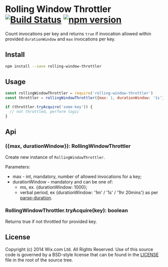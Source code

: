 # Rolling Window Throttler [![Build Status](https://img.shields.io/travis/wix/rolling-window-throttler-js/master.svg?label=build%20status)](https://travis-ci.org/wix/rolling-window-throttler-js) [![npm version](https://img.shields.io/npm/v/rolling-window-throttler.svg)](https://www.npmjs.com/package/rolling-window-throttler)

Count invocations per key and returns `true` if invocation allowed within provided `durationWindow` and `max` invocations per key.

## Install

```sh
npm install --save rolling-window-throttler
```

## Usage

```js
const rollingWindowThrottler = require('rolling-window-throttler')
const throttler = rollingWindowThrottler({max: 1, durationWindow: '1s'})

if (throttler.tryAcquire('some-key')) {
  // not throttled, perform logic
}
```

## Api

### ({max, durationWindow}): RollingWindowThrottler
Create new instance of `RollingWindowThrottler`.

Parameters:
  - max - int, mandatory, number of allowed invocations for a key;
  - durationWindow - mandatory and can be one of:
    - ms, ex. {durationWindow: 1000};
    - verbal period, ex {durationWindow: '1m' / '1s' / '1hr 20mins'} as per [parse-duration](https://www.npmjs.com/package/parse-duration).

### RollingWindowThrottler.tryAcquire(key): boolean
Returns true if not throttled for provided key.

## License
Copyright (c) 2014 Wix.com Ltd. All Rights Reserved. Use of this source code is governed by a BSD-style license that can be found in the [LICENSE](LICENSE.md) file in the root of the source tree.
